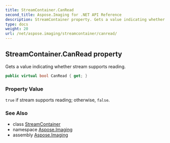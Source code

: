 ```yaml
---
title: StreamContainer.CanRead
second_title: Aspose.Imaging for .NET API Reference
description: StreamContainer property. Gets a value indicating whether stream supports reading
type: docs
weight: 20
url: /net/aspose.imaging/streamcontainer/canread/
---
```

## StreamContainer.CanRead property

Gets a value indicating whether stream supports reading.

```csharp
public virtual bool CanRead { get; }
```

### Property Value

`true` if stream supports reading; otherwise, `false`.

### See Also

* class [StreamContainer](../)
* namespace [Aspose.Imaging](../../streamcontainer/)
* assembly [Aspose.Imaging](../../../)


